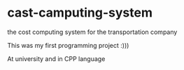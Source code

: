 # cast-camputing-system

the cost computing system for the transportation company

This was my first programming project :)))

At university and in CPP language
